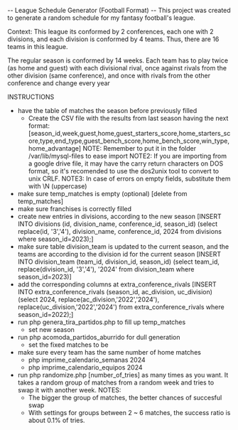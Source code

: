 -- League Schedule Generator (Football Format) --
This project was created to generate a random schedule for my fantasy football's league.

Context:
   This league its conformed by 2 conferences, each one with 2 divisions, and each division is conformed by 4 teams. Thus,
there are 16 teams in this league.

   The regular season is conformed by 14 weeks. Each team has to play twice (as home and guest) with each divisional rival, 
once against rivals from the other division (same conference), and once with rivals from the other conference and change every
 year


INSTRUCTIONS

* have the table of matches the season before previously filled
   - Create the CSV file with the results from last season having the next format:
     [season_id,week,guest,home,guest_starters_score,home_starters_score,type,end_type,guest_bench_score,home_bench_score,win_type,home_advantage]
     NOTE: Remember to put it in the folder /var/lib/mysql-files to ease import
     NOTE2: If you are importing from a google drive file, it may have the carry return characters on DOS format, so it's recomended to use the dos2unix tool to convert to unix CRLF.
     NOTE3: In case of errors on empty fields, substitute them with \N (uppercase)
* make sure temp_matches is empty (optional) [delete from temp_matches]
* make sure franchises is correctly filled
* create new entries in divisions, according to the new season
     [INSERT INTO divisions (id, division_name, conference_id, season_id) (select replace(id, '3','4'), division_name, conference_id, 2024 from divisions where season_id=2023);]
* make sure table division_team is updated to the current season, and the teams are according to the division id for the current season
     [INSERT INTO division_team (team_id, division_id, season_id) (select team_id, replace(division_id, '3','4'), '2024' from division_team where season_id=2023)]
* add the corresponding columns at extra_conference_rivals
     [INSERT INTO extra_conference_rivals (season_id, ac_division, uc_division) (select 2024, replace(ac_division,'2022','2024'), replace(uc_division,'2022','2024') from extra_conference_rivals where season_id=2022);]
* run php genera_tira_partidos.php to fill up temp_matches
    - set new season
* run php acomoda_partidos_aburrido for dull generation
    - set the fixed matches to be
* make sure every team has the same number of home matches
    - php imprime_calendario_semanas 2024
    - php imprime_calendario_equipos 2024
* run  php randomize.php [number_of_tries] as many times as you want. It takes a random group of matches from a random week and tries to swap it with another week.
  NOTES:
    - The bigger the group of matches, the better chances of succesful swap
    - With settings for groups between 2 ~ 6 matches, the success ratio is about 0.1% of tries.
